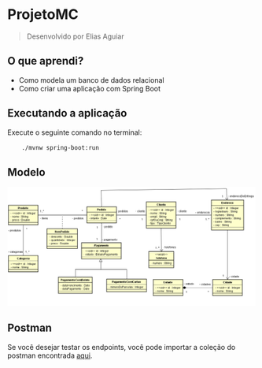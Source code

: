 # ProjetoMC

> Desenvolvido por Elias Aguiar

## O que aprendi?

- Como modela um banco de dados relacional
- Como criar uma aplicação com Spring Boot 

## Executando a aplicação

Execute o seguinte comando no terminal:

```bash
	./mvnw spring-boot:run
```

## Modelo 
![img](docs/img/modelo.png)

## Postman

Se você desejar testar os endpoints, você pode importar a coleção do postman encontrada [aqui](docs/postman.json).